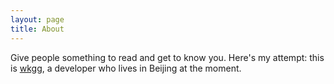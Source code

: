 ```yaml
---
layout: page
title: About
---
```


Give people something to read and get to know you. Here's my attempt: this is [wkgg](http://wkgg.me), a developer who lives in Beijing at the moment.